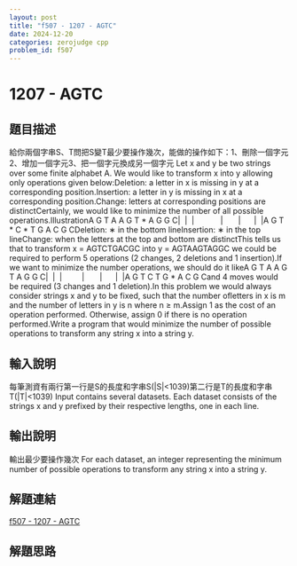 ```yaml
---
layout: post
title: "f507 - 1207 - AGTC"
date: 2024-12-20
categories: zerojudge cpp
problem_id: f507
---
```


# 1207 - AGTC

## 題目描述

給你兩個字串S、T問把S變T最少要操作幾次，能做的操作如下：1、刪除一個字元2、增加一個字元3、把一個字元換成另一個字元
Let x and y be two strings over some finite alphabet A. We would like to transform x into y allowing only operations given below:Deletion: a letter in x is missing in y at a corresponding position.Insertion: a letter in y is missing in x at a corresponding position.Change: letters at corresponding positions are distinctCertainly, we would like to minimize the number of all possible operations.IllustrationA G T A A G T * A G G C|  |  |            |       |      |  |A G T * C * T G A C G CDeletion: ∗ in the bottom lineInsertion: ∗ in the top lineChange: when the letters at the top and bottom are distinctThis tells us that to transform x = AGTCTGACGC into y = AGTAAGTAGGC we could be required to perform 5 operations (2 changes, 2 deletions and 1 insertion).If we want to minimize the number operations, we should do it likeA G T A A G T A G G C|  |  |         |       |      |  |A G T C T G * A C G Cand 4 moves would be required (3 changes and 1 deletion).In this problem we would always consider strings x and y to be fixed, such that the number ofletters in x is m and the number of letters in y is n where n ≥ m.Assign 1 as the cost of an operation performed. Otherwise, assign 0 if there is no operation performed.Write a program that would minimize the number of possible operations to transform any string x into a string y.

## 輸入說明

每筆測資有兩行第一行是S的長度和字串S(|S|<1039)第二行是T的長度和字串T(|T|<1039)
Input contains several datasets. Each dataset consists of the strings x and y prefixed by their respective lengths, one in each line.

## 輸出說明

輸出最少要操作幾次
For each dataset, an integer representing the minimum number of possible operations to transform any string x into a string y.

## 解題連結

[f507 - 1207 - AGTC](https://zerojudge.tw/ShowProblem?problemid=f507)

## 解題思路

